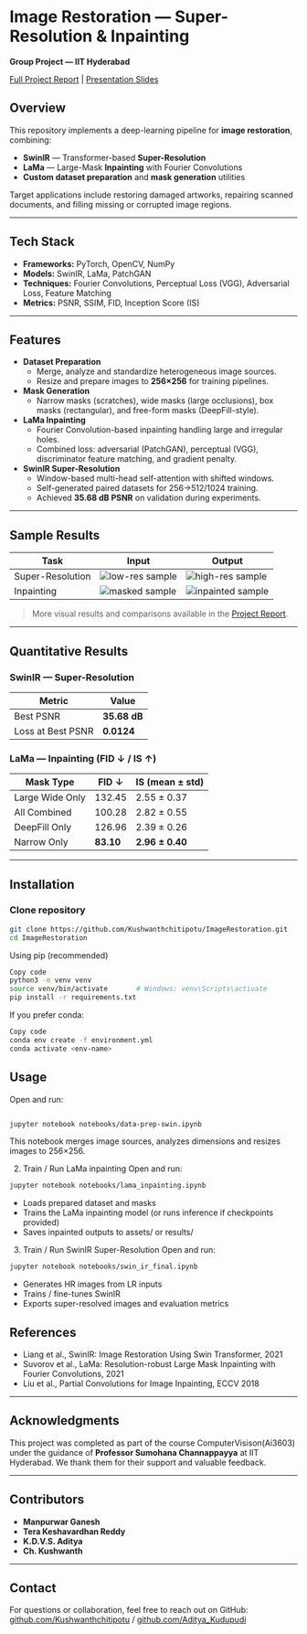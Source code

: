 # Image Restoration — Super-Resolution & Inpainting
**Group Project — IIT Hyderabad**

 [Full Project Report](docs/Report.pdf) |  [Presentation Slides](docs/ImageRestoration.pdf)


## Overview
This repository implements a deep-learning pipeline for **image restoration**, combining:

- **SwinIR** — Transformer-based **Super-Resolution**  
- **LaMa** — Large-Mask **Inpainting** with Fourier Convolutions  
- **Custom dataset preparation** and **mask generation** utilities

Target applications include restoring damaged artworks, repairing scanned documents, and filling missing or corrupted image regions.

---

## Tech Stack
- **Frameworks:** PyTorch, OpenCV, NumPy  
- **Models:** SwinIR, LaMa, PatchGAN  
- **Techniques:** Fourier Convolutions, Perceptual Loss (VGG), Adversarial Loss, Feature Matching  
- **Metrics:** PSNR, SSIM, FID, Inception Score (IS)

---

##  Features
- **Dataset Preparation**
  - Merge, analyze and standardize heterogeneous image sources.
  - Resize and prepare images to **256×256** for training pipelines.
- **Mask Generation**
  - Narrow masks (scratches), wide masks (large occlusions), box masks (rectangular), and free-form masks (DeepFill-style).
- **LaMa Inpainting**
  - Fourier Convolution-based inpainting handling large and irregular holes.
  - Combined loss: adversarial (PatchGAN), perceptual (VGG), discriminator feature matching, and gradient penalty.
- **SwinIR Super-Resolution**
  - Window-based multi-head self-attention with shifted windows.
  - Self-generated paired datasets for 256→512/1024 training.
  - Achieved **35.68 dB PSNR** on validation during experiments.

---

##  Sample Results

| Task | Input | Output |
|------|-------|--------|
| Super-Resolution | ![low-res sample](assets/lowres.png) | ![high-res sample](assets/highres.png) |
| Inpainting | ![masked sample](assets/masked.png) | ![inpainted sample](assets/inpainted.png) |

> More visual results and comparisons available in the [Project Report](Report.pdf).

---

##  Quantitative Results

### SwinIR — Super-Resolution
| Metric | Value |
|--------|-------|
| Best PSNR | **35.68 dB** |
| Loss at Best PSNR | **0.0124** |

### LaMa — Inpainting (FID ↓ / IS ↑)
| Mask Type       | FID ↓  | IS (mean ± std) |
|-----------------|--------|-----------------|
| Large Wide Only | 132.45 | 2.55 ± 0.37     |
| All Combined    | 100.28 | 2.82 ± 0.55     |
| DeepFill Only   | 126.96 | 2.39 ± 0.26     |
| Narrow Only     | **83.10**  | **2.96 ± 0.40**  |

---


##  Installation

### Clone repository
```bash
git clone https://github.com/Kushwanthchitipotu/ImageRestoration.git
cd ImageRestoration
```

Using pip (recommended)
```bash
Copy code
python3 -m venv venv
source venv/bin/activate       # Windows: venv\Scripts\activate
pip install -r requirements.txt
```

If you prefer conda:

```bash
Copy code
conda env create -f environment.yml
conda activate <env-name>
```

## Usage
Open and run:

```bash

jupyter notebook notebooks/data-prep-swin.ipynb
```
This notebook merges image sources, analyzes dimensions and resizes images to 256×256.

2) Train / Run LaMa inpainting
Open and run:

```bash
jupyter notebook notebooks/lama_inpainting.ipynb
```
- Loads prepared dataset and masks
- Trains the LaMa inpainting model (or runs inference if checkpoints provided)
- Saves inpainted outputs to assets/ or results/

3) Train / Run SwinIR Super-Resolution
Open and run:

```bash
jupyter notebook notebooks/swin_ir_final.ipynb
```
- Generates HR images from LR inputs
- Trains / fine-tunes SwinIR
- Exports super-resolved images and evaluation metrics



## References
- Liang et al., SwinIR: Image Restoration Using Swin Transformer, 2021
- Suvorov et al., LaMa: Resolution-robust Large Mask Inpainting with Fourier Convolutions, 2021
- Liu et al., Partial Convolutions for Image Inpainting, ECCV 2018

---

## Acknowledgments

This project was completed as part of the course ComputerVisison(Ai3603) under the guidance of **Professor Sumohana Channappayya** at IIT Hyderabad. We thank them for their support and valuable feedback.

---

## Contributors
- **Manpurwar Ganesh** 
- **Tera Keshavardhan Reddy**   
- **K.D.V.S. Aditya**  
- **Ch. Kushwanth** 

---

## Contact

For questions or collaboration, feel free to reach out on GitHub:  
[github.com/Kushwanthchitipotu](https://github.com/Kushwanthchitipotu) /
[github.com/Aditya_Kudupudi](https://github.com/AdityaKudupudi11)


